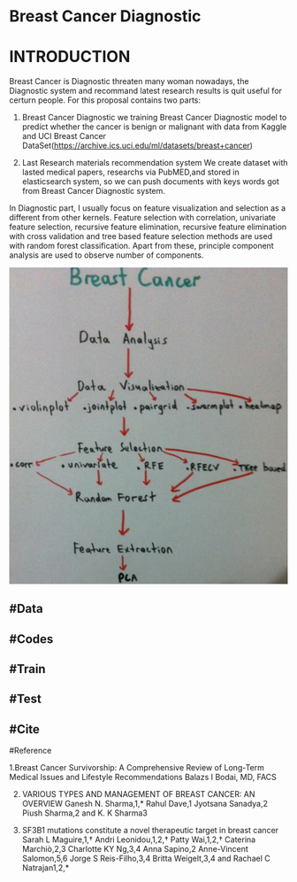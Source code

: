 # Breast Cancer Diagnostic


# INTRODUCTION

Breast Cancer is Diagnostic threaten many woman nowadays, the Diagnostic system and recommand latest research results is quit useful for certurn people.
For this proposal contains two parts: 
1. Breast Cancer Diagnostic 
	we training Breast Cancer Diagnostic model to predict whether the cancer is benign or malignant with data from Kaggle and UCI Breast Cancer DataSet(https://archive.ics.uci.edu/ml/datasets/breast+cancer)

2. Last Research materials recommendation system
	We create dataset with lasted medical papers, researchs via PubMED,and stored in elasticsearch system, so we can push documents with keys words got from Breast Cancer Diagnostic system.


In Diagnostic part, I usually focus on feature visualization and selection as a different from other kernels. 
Feature selection with correlation, univariate feature selection, recursive feature elimination, recursive feature elimination with cross validation and tree based feature selection methods are used with random forest classification. Apart from these, principle component analysis are used to observe number of components.



![alt text](https://github.com/easonzhang1220/Breast-Cancer-Wisconsin-Diagnostic/blob/master/src/pictures/k.jpg)


#Data
--------------------
#Codes
------------
#Train
-------
#Test
-----
#Cite
-----
#Reference

1.Breast Cancer Survivorship: A Comprehensive Review of Long-Term Medical Issues and Lifestyle Recommendations
Balazs I Bodai, MD, FACS

2. VARIOUS TYPES AND MANAGEMENT OF BREAST CANCER: AN OVERVIEW
Ganesh N. Sharma,1,* Rahul Dave,1 Jyotsana Sanadya,2 Piush Sharma,2 and K. K Sharma3

3. SF3B1 mutations constitute a novel therapeutic target in breast cancer
Sarah L Maguire,1,† Andri Leonidou,1,2,† Patty Wai,1,2,† Caterina Marchiò,2,3 Charlotte KY Ng,3,4 Anna Sapino,2 Anne-Vincent Salomon,5,6 Jorge S Reis-Filho,3,4 Britta Weigelt,3,4 and Rachael C Natrajan1,2,*
